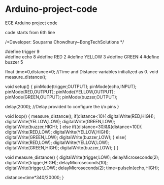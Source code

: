 # Arduino-project-code
ECE Arduino project code

code starts from 6th line

/*Developer: Souparna Chowdhury~BongTechSolutions */

#define trigger 9  
#define echo 8
#define RED 2
#define YELLOW 3
#define GREEN 4
#define buzzer 5

float time=0,distance=0;    //Time and Distance variables initialized as 0.
void measure_distance();

void setup() {
 pinMode(trigger,OUTPUT);
 pinMode(echo,INPUT);
 pinMode(RED,OUTPUT);
 pinMode(YELLOW,OUTPUT);
 pinMode(GREEN,OUTPUT);
 pinMode(buzzer,OUTPUT);
 
 delay(2000);              //Delay provided to configure the i/o pins
}

void loop() {
  measure_distance();
 if(distance<10){
  digitalWrite(RED,HIGH);
  digitalWrite(YELLOW,LOW);
  digitalWrite(GREEN,LOW);
  digitalWrite(buzzer,HIGH);
 }
 else if((distance<30)&&(distance>10)){
  digitalWrite(RED,LOW);
  digitalWrite(YELLOW,HIGH);
  digitalWrite(GREEN,LOW);
  digitalWrite(buzzer,LOW);
 }
 else{
  digitalWrite(RED,LOW);
  digitalWrite(YELLOW,LOW);
  digitalWrite(GREEN,HIGH);
  digitalWrite(buzzer,LOW);
 }
}
 

void measure_distance()
{
 digitalWrite(trigger,LOW);
 delayMicroseconds(2);
 digitalWrite(trigger,HIGH);
 delayMicroseconds(10);
 digitalWrite(trigger,LOW);
 delayMicroseconds(2);
 time=pulseIn(echo,HIGH);
 
 distance=time*340/20000;
}
